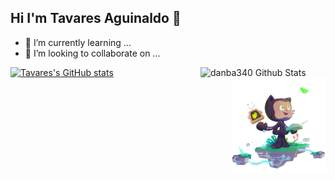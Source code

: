 ## Hi I'm Tavares Aguinaldo 👋

- 🌱 I’m currently learning ...
- 👯 I’m looking to collaborate on ...
<div>
  <a href="https://www.linkedin.com/in/tavares-aguinaldo/">
  <img align="right" width="200" alt="danba340 Github Stats" src="daftpunktocat.gif" />
<a href="http://www.github.com/trapX08"><img src="https://github-readme-stats.vercel.app/api?username=trapX08&show_icons=true&hide=&count_private=true&title_color=0891b2&text_color=ffffff&icon_color=0891b2&bg_color=1c1917&hide_border=true&show_icons=true" alt="Tavares's GitHub stats" /></a>
<img align="right" width="150" alt="Gif Github" src="https://github.com/trapX08/trapX08/blob/main/212741999-016fddbd-617a-4448-8042-0ecf907aea25%20(1).gif" />
</div>

